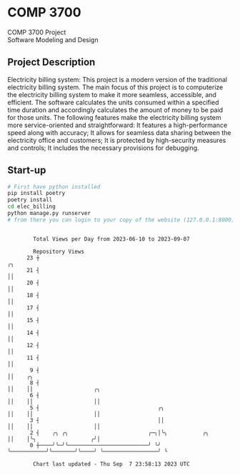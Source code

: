 # COMP 3700
COMP 3700 Project  
Software Modeling and Design
## Project Description
Electricity billing system: This project is a modern version of the traditional electricity billing system. The main focus of this project is to computerize the electricity billing system to make it more seamless, accessible, and efficient. The software calculates the units consumed within a specified time duration and accordingly calculates the amount of money to be paid for those units. The following features make the electricity billing system more service-oriented and straightforward: It features a high-performance speed along with accuracy; It allows for seamless data sharing between the electricity office and customers; It is protected by high-security measures and controls; It includes the necessary provisions for debugging.

## Start-up
```bash
# First have python installed
pip install poetry
poetry install
cd elec_billing
python manage.py runserver
# from there you can login to your copy of the website (127.0.0.1:8000), default creds are admin/admin
```

```

        Total Views per Day from 2023-06-10 to 2023-09-07

        Repository Views
      23 ┼                                                            ╭╮
      21 ┤                                                            ││
      20 ┤                                                            ││
      18 ┤                                                            ││
      17 ┤                                                            ││
      15 ┤                                                            ││
      14 ┤                                                            ││
      12 ┤                                                            ││
      11 ┤                                                            ││
       9 ┤                                                            ││    ╭╮
       8 ┤                                                            ││    ││                   ╭╮
       6 ┤                                                            ││    ││                   ││
       5 ┤                                     ╭╮                     ││    ││                   ││
       3 ┤                                     ││                     ││    ││                   ││
       2 ┤    ╭╮ ╭╮                         ╭─╮│╰╮           ╭╮       ││    │╰╮                 ╭╯│
       0 ┼────╯╰─╯╰─────────────────────────╯ ╰╯ ╰───────────╯╰───────╯╰────╯ ╰─────────────────╯ ╰

        Chart last updated - Thu Sep  7 23:58:13 2023 UTC
        
```
